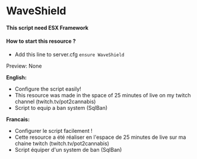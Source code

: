 # WaveShield

#### This script need ESX Framework

#### How to start this resource ?
   - Add this line to server.cfg `ensure WaveShield`

Preview: None

__English:__
   - Configure the script easily!
   - This resource was made in the space of 25 minutes of live on my twitch channel (twitch.tv/pot2cannabis)
   - Script to equip a ban system (SqlBan)

__Francais:__
   - Configurer le script facilement !
   - Cette resource a été réaliser en l'espace de 25 minutes de live sur ma chaine twitch (twitch.tv/pot2cannabis)
   - Script équiper d'un system de ban (SqlBan)
